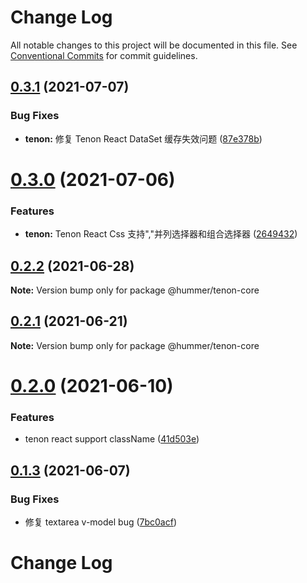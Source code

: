 # Change Log

All notable changes to this project will be documented in this file.
See [Conventional Commits](https://conventionalcommits.org) for commit guidelines.

## [0.3.1](https://github.com/didi/Hummer/compare/@hummer/tenon-core@0.3.0...@hummer/tenon-core@0.3.1) (2021-07-07)


### Bug Fixes

* **tenon:** 修复 Tenon React DataSet 缓存失效问题 ([87e378b](https://github.com/didi/Hummer/commit/87e378b6d25bda92b1e01284ac4bf66c3d8fe350))





# [0.3.0](https://github.com/didi/Hummer/compare/@hummer/tenon-core@0.2.2...@hummer/tenon-core@0.3.0) (2021-07-06)


### Features

* **tenon:** Tenon React Css 支持","并列选择器和组合选择器 ([2649432](https://github.com/didi/Hummer/commit/26494322d79a5953de819fd18059ce0b3c8e2684))





## [0.2.2](https://github.com/didi/Hummer/compare/@hummer/tenon-core@0.2.1...@hummer/tenon-core@0.2.2) (2021-06-28)

**Note:** Version bump only for package @hummer/tenon-core





## [0.2.1](https://github.com/didi/Hummer/compare/@hummer/tenon-core@0.2.0...@hummer/tenon-core@0.2.1) (2021-06-21)

**Note:** Version bump only for package @hummer/tenon-core





# [0.2.0](https://github.com/didi/Hummer/compare/@hummer/tenon-core@0.1.3...@hummer/tenon-core@0.2.0) (2021-06-10)


### Features

* tenon react support className ([41d503e](https://github.com/didi/Hummer/commit/41d503ebbc6f75bebaa5a23739e65c1f6f7b5ddc))





## [0.1.3](https://github.com/didi/Hummer/compare/@hummer/tenon-core@0.1.2...@hummer/tenon-core@0.1.3) (2021-06-07)


### Bug Fixes

* 修复 textarea v-model bug ([7bc0acf](https://github.com/didi/Hummer/commit/7bc0acf4ec4c7547c2b6923e1dc220c6176d458e))





# Change Log
